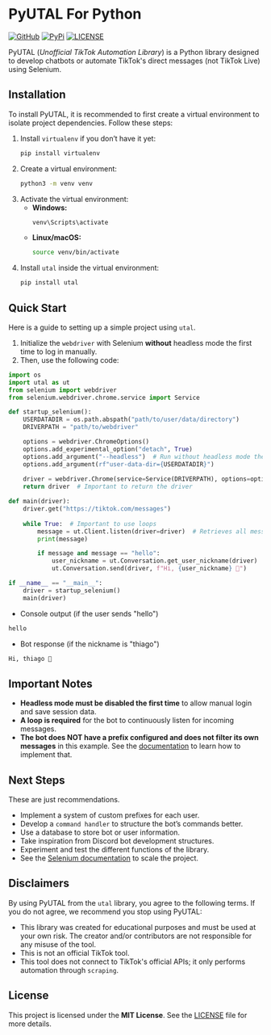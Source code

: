 # PyUTAL For Python

[![GitHub](https://img.shields.io/badge/github-%23121011.svg?style=for-the-badge&logo=github&logoColor=white)](https://github.com/thiagostilo2121/utal)
[![PyPi](https://img.shields.io/badge/pypi-%23ececec.svg?style=for-the-badge&logo=pypi&logoColor=1f73b7)]()
[![LICENSE](https://img.shields.io/badge/LICENSE-MIT-%23ececec.svg?style=for-the-badge&logo=LICENSE&logoColor=1f73b7)](LICENSE)

PyUTAL (*Unofficial TikTok Automation Library*) is a Python library designed to develop chatbots or automate TikTok's direct messages (not TikTok Live) using Selenium.

## Installation

To install PyUTAL, it is recommended to first create a virtual environment to isolate project dependencies. Follow these steps:

1. Install `virtualenv` if you don’t have it yet:
   ```sh
   pip install virtualenv
   ```
2. Create a virtual environment:
   ```sh
   python3 -m venv venv
   ```
3. Activate the virtual environment:
   - **Windows:**
     ```sh
     venv\Scripts\activate
     ```
   - **Linux/macOS:**
     ```sh
     source venv/bin/activate
     ```
4. Install `utal` inside the virtual environment:
   ```sh
   pip install utal
   ```

## Quick Start

Here is a guide to setting up a simple project using `utal`.

1. Initialize the `webdriver` with Selenium **without** headless mode the first time to log in manually.
2. Then, use the following code:

```python
import os
import utal as ut
from selenium import webdriver
from selenium.webdriver.chrome.service import Service

def startup_selenium():
    USERDATADIR = os.path.abspath("path/to/user/data/directory")
    DRIVERPATH = "path/to/webdriver"

    options = webdriver.ChromeOptions()
    options.add_experimental_option("detach", True)
    options.add_argument("--headless")  # Run without headless mode the first time
    options.add_argument(rf"user-data-dir={USERDATADIR}")
    
    driver = webdriver.Chrome(service=Service(DRIVERPATH), options=options)
    return driver  # Important to return the driver

def main(driver):
    driver.get("https://tiktok.com/messages")
    
    while True:  # Important to use loops
        message = ut.Client.listen(driver=driver)  # Retrieves all messages
        print(message)

        if message and message == "hello":  
            user_nickname = ut.Conversation.get_user_nickname(driver)
            ut.Conversation.send(driver, f"Hi, {user_nickname} 🌟")

if __name__ == "__main__":
    driver = startup_selenium()
    main(driver)
```

- Console output (if the user sends "hello")

```sh
hello
```

- Bot response (if the nickname is "thiago")
```sh
Hi, thiago 🌟
```

## Important Notes
- **Headless mode must be disabled the first time** to allow manual login and save session data.
- **A loop is required** for the bot to continuously listen for incoming messages.
- **The bot does NOT have a prefix configured and does not filter its own messages** in this example. See the [documentation]() to learn how to implement that.

## Next Steps
These are just recommendations.

- Implement a system of custom prefixes for each user.
- Develop a `command handler` to structure the bot’s commands better.
- Use a database to store bot or user information.
- Take inspiration from Discord bot development structures.
- Experiment and test the different functions of the library.
- See the [Selenium documentation](https://www.selenium.dev/documentation/) to scale the project.

## Disclaimers

By using PyUTAL from the `utal` library, you agree to the following terms. If you do not agree, we recommend you stop using PyUTAL:

- This library was created for educational purposes and must be used at your own risk. The creator and/or contributors are not responsible for any misuse of the tool.
- This is not an official TikTok tool.
- This tool does not connect to TikTok's official APIs; it only performs automation through `scraping`.

## License
This project is licensed under the **MIT License**. See the [LICENSE](LICENSE) file for more details.

